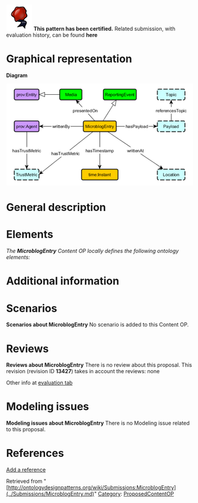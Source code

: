 [![](../images/thumb/b/b5/Certified.png/70px-Certified.png)](../Image/Certified.png.md "Certified.png") __This pattern has been certified.__
Related submission, with evaluation history, can be found __here__





#  Graphical representation


__Diagram__




[![Image:MicroblogEntry.png](../images/5/58/MicroblogEntry.png)](../Image/MicroblogEntry.png.md "Image:MicroblogEntry.png")




#  General description


  




#  Elements


_The __MicroblogEntry__ Content OP locally defines the following ontology elements:_



#  Additional information


#  Scenarios



__Scenarios about MicroblogEntry__
No scenario is added to this Content OP.




#  Reviews



__Reviews about MicroblogEntry__
There is no review about this proposal.
This revision (revision ID __13427__) takes in account the reviews: none


Other info at [evaluation tab](http://ontologydesignpatterns.org/wiki/index.php?title=Submissions:MicroblogEntry&action=evaluation "http://ontologydesignpatterns.org/wiki/index.php?title=Submissions:MicroblogEntry&action=evaluation")




  




#  Modeling issues



__Modeling issues about MicroblogEntry__
There is no Modeling issue related to this proposal.




  




#  References


[Add a reference](index.php@title=Odp%253AAdd_reference&subject=../Submissions/MicroblogEntry.md "http://ontologydesignpatterns.org/wiki/index.php?title=Odp:Add_reference&subject=Submissions%3AMicroblogEntry")


  






Retrieved from "[http://ontologydesignpatterns.org/wiki/Submissions:MicroblogEntry](../Submissions/MicroblogEntry.md)"
 [Category](http://ontologydesignpatterns.org/wiki/Special:Categories "Special:Categories"): [ProposedContentOP](../Category/ProposedContentOP.md "Category:ProposedContentOP")